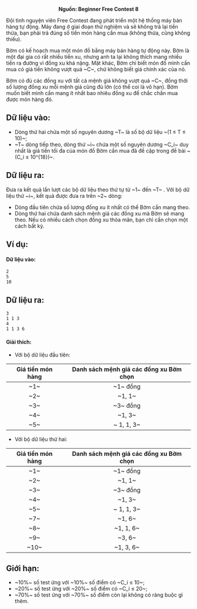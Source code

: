 **<center>Nguồn: Beginner Free Contest 8</center>**

Đội tình nguyện viên Free Contest đang phát triển một hệ thống máy bán hàng tự động. Máy đang ở giai đoạn thử nghiệm và sẽ không trả lại tiền thừa, bạn phải trả đúng số tiền món hàng cần mua (không thừa, cũng không thiếu).

Bờm có kế hoạch mua một món đồ bằng máy bán hàng tự động này. Bờm là một đại gia có rất nhiều tiền xu, nhưng anh ta lại không thích mang nhiều tiền ra đường vì đồng xu khá nặng. Mặt khác, Bờm chỉ biết món đồ mình cần mua có giá tiền không vượt quá ~C~, chứ không biết giá chính xác của nó.

Bờm có đủ các đồng xu với tất cả mệnh giá không vượt quá ~C~, đồng thời số lượng đồng xu mỗi mệnh giá cũng đủ lớn (có thể coi là vô hạn). Bờm muốn biết mình cần mang ít nhất bao nhiêu đồng xu để chắc chắn mua được món hàng đó.

## Dữ liệu vào:
- Dòng thứ hai chứa một số nguyên dương ~T~ là số bộ dữ liệu ~(1 ≤ T ≤ 10)~;
- ~T~ dòng tiếp theo, dòng thứ ~i~ chứa một số nguyên dương ~C_i~ duy nhất là giá tiền tối đa của món đồ Bờm cần mua đã đề cập trong đề bài ~(C_i ≤ 10^{18})~.

## Dữ liệu ra:
Đưa ra kết quả lần lượt các bộ dữ liệu theo thứ tự từ ~1~ đến ~T~ . Với bộ dữ liệu thứ ~i~, kết quả được đưa ra trên ~2~ dòng:
- Dòng đầu tiên chứa số lượng đồng xu ít nhất có thể Bờm cần mang theo.
- Dòng thứ hai chứa danh sách mệnh giá các đồng xu mà Bờm sẽ mang theo. Nếu có nhiều cách chọn đồng xu thỏa mãn, bạn chỉ cần chọn một cách bất kỳ.

## Ví dụ:
#### Dữ liệu vào:
```
2
5
10
```

## Dữ liệu ra:
```
3
1 1 3
4
1 1 3 6
```

#### Giải thích:
- Với bộ dữ liệu đầu tiên:

| Giá tiền món hàng | Danh sách mệnh giá các đồng xu Bờm chọn |
|:-----------------:|:---------------------------------------:|
|         ~1~         | ~1~ đồng                                       |
|         ~2~         | ~1, 1~                                    |
|         ~3~         | ~3~ đồng                                   |
|         ~4~         | ~1, 3~                                    |
|         ~5~         |~ 1, 1, 3~                                 |

- Với bộ dữ liệu thứ hai:

| Giá tiền món hàng | Danh sách mệnh giá các đồng xu Bờm chọn |
|:-----------------:|:---------------------------------------:|
|         ~1~         | ~1~ đồng                                      |
|         ~2~         | ~1, 1~                                    |
|         ~3~         | ~3~ đồng                                    |
|         ~4~         | ~1, 3~                                    |
|         ~5~         |~ 1, 1, 3~                                 ||         ~6~         | ~6~                                       |
|         ~7~         | ~1, 6~                                    |
|         ~8~         | ~1, 1, 6~                                 |
|         ~9~         | ~3, 6~                                    |
|         ~10~        | ~1, 3, 6~                                 |

## Giới hạn:
- ~10\%~ số test ứng với ~10\%~ số điểm có ~C_i ≤ 10~;
- ~20\%~ số test ứng với ~20\%~ số điểm có ~C_i ≤ 20~;
- ~70\%~ số test ứng với ~70\%~ số điểm còn lại không có ràng buộc gì thêm.